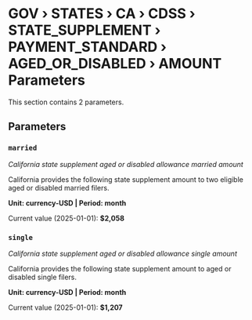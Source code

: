 # GOV › STATES › CA › CDSS › STATE_SUPPLEMENT › PAYMENT_STANDARD › AGED_OR_DISABLED › AMOUNT Parameters

This section contains 2 parameters.

## Parameters

### `married`
*California state supplement aged or disabled allowance married amount*

California provides the following state supplement amount to two eligible aged or disabled married filers.

**Unit: currency-USD | Period: month**

Current value (2025-01-01): **$2,058**


### `single`
*California state supplement aged or disabled allowance single amount*

California provides the following state supplement amount to aged or disabled single filers.

**Unit: currency-USD | Period: month**

Current value (2025-01-01): **$1,207**


